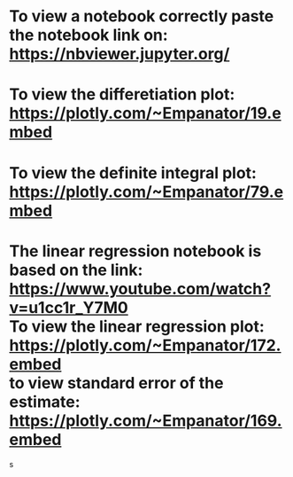 # To view a notebook correctly paste the notebook link on: <br /> https://nbviewer.jupyter.org/ 
# To view the differetiation plot: <br /> https://plotly.com/~Empanator/19.embed
# To view the definite integral plot: <br />https://plotly.com/~Empanator/79.embed
# The linear regression notebook is based on the link: <br /> https://www.youtube.com/watch?v=u1cc1r_Y7M0 <br /> To view the linear regression plot: <br /> https://plotly.com/~Empanator/172.embed <br /> to view standard error of the estimate: <br /> https://plotly.com/~Empanator/169.embed
s
